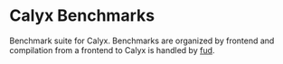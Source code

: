 # Calyx Benchmarks

Benchmark suite for Calyx. Benchmarks are organized by frontend and compilation from a frontend to Calyx is handled by [fud][].

[fud]: https://docs.calyxir.org/fud/index.html